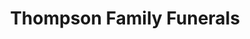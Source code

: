 ---
title: "Thompson Family Funerals"
url: /castlemaine/thompson-family-funerals/
shop: Bestattungen
---